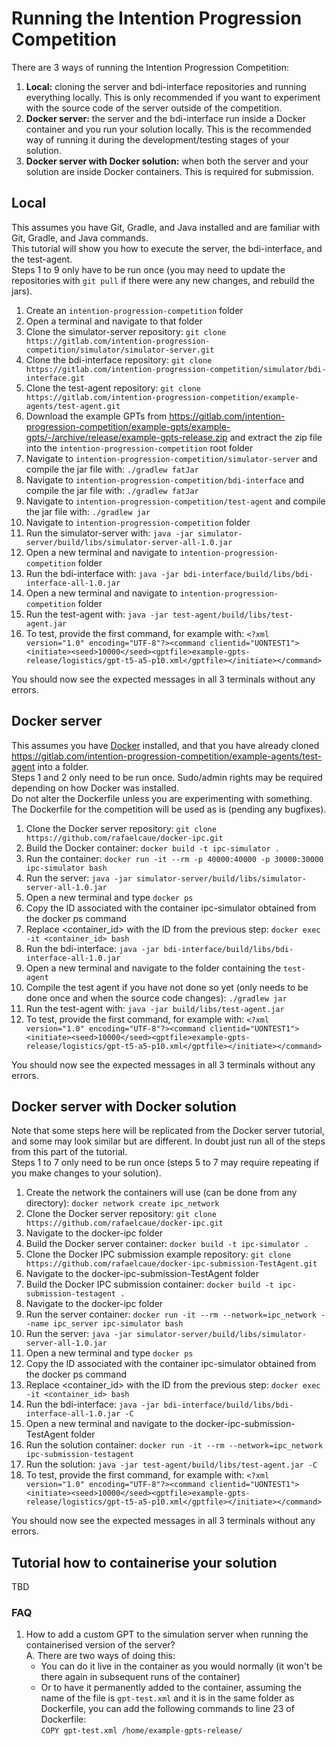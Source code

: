 # Running the Intention Progression Competition
There are 3 ways of running the Intention Progression Competition:
1. **Local:** cloning the server and bdi-interface repositories and running everything locally. This is only recommended if you want to experiment with the source code of the server outside of the competition.
2. **Docker server:** the server and the bdi-interface run inside a Docker container and you run your solution locally. This is the recommended way of running it during the development/testing stages of your solution.
3. **Docker server with Docker solution:** when both the server and your solution are inside Docker containers. This is required for submission.

## Local
This assumes you have Git, Gradle, and Java installed and are familiar with Git, Gradle, and Java commands.   
This tutorial will show you how to execute the server, the bdi-interface, and the test-agent.   
Steps 1 to 9 only have to be run once (you may need to update the repositories with `git pull` if there were any new changes, and rebuild the jars).
1. Create an `intention-progression-competition` folder
2. Open a terminal and navigate to that folder
3. Clone the simulator-server repository: `git clone https://gitlab.com/intention-progression-competition/simulator/simulator-server.git`
4. Clone the bdi-interface repository: `git clone https://gitlab.com/intention-progression-competition/simulator/bdi-interface.git`
5. Clone the test-agent repository: `git clone https://gitlab.com/intention-progression-competition/example-agents/test-agent.git`
6. Download the example GPTs from https://gitlab.com/intention-progression-competition/example-gpts/example-gpts/-/archive/release/example-gpts-release.zip and extract the zip file into the `intention-progression-competition` root folder
7. Navigate to `intention-progression-competition/simulator-server` and compile the jar file with: `./gradlew fatJar`
8. Navigate to `intention-progression-competition/bdi-interface` and compile the jar file with: `./gradlew fatJar`
9. Navigate to `intention-progression-competition/test-agent` and compile the jar file with: `./gradlew jar`
10. Navigate to `intention-progression-competition` folder
11. Run the simulator-server with: `java -jar simulator-server/build/libs/simulator-server-all-1.0.jar`
12. Open a new terminal and navigate to `intention-progression-competition` folder
13. Run the bdi-interface with: `java -jar bdi-interface/build/libs/bdi-interface-all-1.0.jar`
14. Open a new terminal and navigate to `intention-progression-competition` folder
15. Run the test-agent with: `java -jar test-agent/build/libs/test-agent.jar`
16. To test, provide the first command, for example with: `<?xml version="1.0" encoding="UTF-8"?><command clientid="UONTEST1"><initiate><seed>10000</seed><gptfile>example-gpts-release/logistics/gpt-t5-a5-p10.xml</gptfile></initiate></command>`

You should now see the expected messages in all 3 terminals without any errors.

## Docker server

This assumes you have [Docker](https://www.docker.com/) installed, and that you have already cloned https://gitlab.com/intention-progression-competition/example-agents/test-agent into a folder.   
Steps 1 and 2 only need to be run once.
Sudo/admin rights may be required depending on how Docker was installed.   
Do not alter the Dockerfile unless you are experimenting with something. The Dockerfile for the competition will be used as is (pending any bugfixes).

1. Clone the Docker server repository: `git clone https://github.com/rafaelcaue/docker-ipc.git`
2. Build the Docker container: `docker build -t ipc-simulator .`
3. Run the container: `docker run -it --rm -p 40000:40000 -p 30000:30000 ipc-simulator bash`
4. Run the server: `java -jar simulator-server/build/libs/simulator-server-all-1.0.jar`
5. Open a new terminal and type `docker ps`
6. Copy the ID associated with the container ipc-simulator obtained from the docker ps command
7. Replace <container_id> with the ID from the previous step: `docker exec -it <container_id> bash`
8. Run the bdi-interface: `java -jar bdi-interface/build/libs/bdi-interface-all-1.0.jar`
9. Open a new terminal and navigate to the folder containing the `test-agent`
10. Compile the test agent if you have not done so yet (only needs to be done once and when the source code changes): `./gradlew jar`  
11. Run the test-agent with: `java -jar build/libs/test-agent.jar` 
12. To test, provide the first command, for example with: `<?xml version="1.0" encoding="UTF-8"?><command clientid="UONTEST1"><initiate><seed>10000</seed><gptfile>example-gpts-release/logistics/gpt-t5-a5-p10.xml</gptfile></initiate></command>`

You should now see the expected messages in all 3 terminals without any errors.

## Docker server with Docker solution

Note that some steps here will be replicated from the Docker server tutorial, and some may look similar but are different. In doubt just run all of the steps from this part of the tutorial.   
Steps 1 to 7 only need to be run once (steps 5 to 7 may require repeating if you make changes to your solution).

1. Create the network the containers will use (can be done from any directory): `docker network create ipc_network`
2. Clone the Docker server repository: `git clone https://github.com/rafaelcaue/docker-ipc.git`
3. Navigate to the docker-ipc folder
4. Build the Docker server container: `docker build -t ipc-simulator .`
5. Clone the Docker IPC submission example repository: `git clone https://github.com/rafaelcaue/docker-ipc-submission-TestAgent.git`
6. Navigate to the docker-ipc-submission-TestAgent folder
7. Build the Docker IPC submission container: `docker build -t ipc-submission-testagent .`
8. Navigate to the docker-ipc folder
9. Run the server container: `docker run -it --rm --network=ipc_network --name ipc_server ipc-simulator bash`
10. Run the server: `java -jar simulator-server/build/libs/simulator-server-all-1.0.jar`
11. Open a new terminal and type `docker ps`
12. Copy the ID associated with the container ipc-simulator obtained from the docker ps command
13. Replace <container_id> with the ID from the previous step: `docker exec -it <container_id> bash`
14. Run the bdi-interface: `java -jar bdi-interface/build/libs/bdi-interface-all-1.0.jar -C`
15. Open a new terminal and navigate to the docker-ipc-submission-TestAgent folder
16. Run the solution container: `docker run -it --rm --network=ipc_network ipc-submission-testagent`
17. Run the solution: `java -jar test-agent/build/libs/test-agent.jar -C`
18. To test, provide the first command, for example with: `<?xml version="1.0" encoding="UTF-8"?><command clientid="UONTEST1"><initiate><seed>10000</seed><gptfile>example-gpts-release/logistics/gpt-t5-a5-p10.xml</gptfile></initiate></command>`

You should now see the expected messages in all 3 terminals without any errors.

## Tutorial how to containerise your solution

TBD

### FAQ
1. How to add a custom GPT to the simulation server when running the containerised version of the server?   
A. There are two ways of doing this:
   - You can do it live in the container as you would normally (it won't be there again in subsequent runs of the container)
   - Or to have it permanently added to the container, assuming the name of the file is `gpt-test.xml` and it is in the same folder as Dockerfile, you can add the following commands to line 23 of Dockerfile:   
   `COPY gpt-test.xml /home/example-gpts-release/`   
